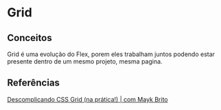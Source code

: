 # Grid 

## Conceitos
Grid é uma evolução do Flex, porem eles trabalham juntos podendo estar presente dentro de um mesmo projeto, mesma pagina.


## Referências

[Descomplicando CSS Grid (na prática!) | com Mayk Brito](https://www.youtube.com/watch?v=lh0qB15vRoo)

